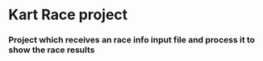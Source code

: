 # Kart Race project

### Project which receives an race info input file and process it to show the race results
